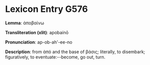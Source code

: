 # Lexicon Entry G576

**Lemma**: ἀποβαίνω

**Transliteration (xlit)**: apobaínō

**Pronunciation**: ap-ob-ah'-ee-no

**Description**:
from ἀπό and the base of βάσις; literally, to disembark; figuratively, to eventuate:--become, go out, turn.
